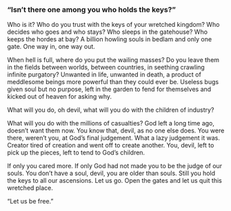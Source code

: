 ### “Isn’t there one among you who holds the keys?”

Who is it? Who do you trust with the keys of your wretched kingdom? Who decides who goes and who stays? Who sleeps in the gatehouse? Who keeps the hordes at bay? A billion howling souls in bedlam and only one gate. One way in, one way out. 

When hell is full, where do you put the wailing masses? Do you leave them in the fields between worlds, between countries, in seething crawling infinite purgatory? Unwanted in life, unwanted in death, a product of meddlesome beings more powerful than they could ever be. Useless bugs given soul but no purpose, left in the garden to fend for themselves and kicked out of heaven for asking why.

What will you do, oh devil, what will you do with the children of industry?

What will you do with the millions of casualties? God left a long time ago, doesn’t want them now. You know that, devil, as no one else does. You were there, weren’t you, at God’s final judgement. What a lazy judgement it was. Creator tired of creation and went off to create another. You, devil, left to pick up the pieces, left to tend to God’s children. 

If only you cared more. If only God had not made you to be the judge of our souls. You don’t have a soul, devil, you are older than souls. Still you hold the keys to all our ascensions. Let us go. Open the gates and let us quit this wretched place.

“Let us be free.”